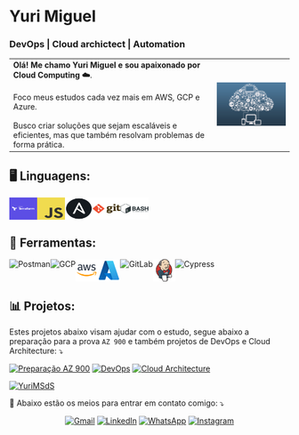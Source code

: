 # Yuri Miguel
### DevOps | Cloud archictect | Automation
<table>
  <tr>
    <td>
      <strong>Olá! Me chamo Yuri Miguel e sou apaixonado por Cloud Computing ☁️</strong>. <br><br>
      Foco meus estudos cada vez mais em AWS, GCP e Azure.<br><br>
      Busco criar soluções que sejam escaláveis e eficientes, mas que também resolvam problemas de forma prática.
    </td>
    <td>
      <img src="img/cloud-computing-image.jpg" alt="Cloud Computing" style="width: 300px;">
    </td>
</table>


##  🖥️ Linguagens:
<div style="display: flex;">
  <img height="40" width="50"  src="https://raw.githubusercontent.com/github/explore/01ea2a586e5da744792d0ccfce2f68b861f29301/topics/terraform/terraform.png" alt="Terraform"/>
  
  <img height="40" width="50"  src="https://raw.githubusercontent.com/github/explore/80688e429a7d4ef2fca1e82350fe8e3517d3494d/topics/javascript/javascript.png" alt="Javascript"/>
  
  <img height="40" width="50"  src="https://raw.githubusercontent.com/github/explore/01ea2a586e5da744792d0ccfce2f68b861f29301/topics/ansible/ansible.png" alt="Ansible"/>
  
  <img height="40" width="50"  src="https://raw.githubusercontent.com/github/explore/01ea2a586e5da744792d0ccfce2f68b861f29301/topics/git/git.png" alt="Git"/>
  
  <img height="40" width="50"  src="https://raw.githubusercontent.com/github/explore/01ea2a586e5da744792d0ccfce2f68b861f29301/topics/bash/bash.png" alt="Bash"/>
</div>

## 💼 Ferramentas: 
<div style="display: flex;">
  <img height="40" whidth="50"  src="https://cdn.iconscout.com/icon/free/png-256/free-postman-logo-icon-download-in-svg-png-gif-file-formats--technology-social-media-company-brand-vol-5-pack-logos-icons-2945092.png" alt="Postman"/>
  
  <img height="40" whidth="50"  src="https://e7.pngegg.com/pngimages/834/472/png-clipart-google-cloud-icon-google-cloud-platform-cloud-computing-amazon-web-services-virtual-private-cloud-cloud-computing-text-trademark.png" alt="GCP"/>
  
  <img height="40" whidth="50"  src="https://raw.githubusercontent.com/github/explore/01ea2a586e5da744792d0ccfce2f68b861f29301/topics/aws/aws.png" alt="AWS"/>
  
  <img height="40" whidth="50"  src="https://raw.githubusercontent.com/github/explore/01ea2a586e5da744792d0ccfce2f68b861f29301/topics/azure/azure.png" alt="Azure"/>
  
  <img height="40" whidth="50"  src="https://about.gitlab.com/images/press/logo/png/old-logo-no-bkgrd.png" alt="GitLab"/>
  
  <img height="40" whidth="50"  src="https://raw.githubusercontent.com/github/explore/01ea2a586e5da744792d0ccfce2f68b861f29301/topics/jenkins/jenkins.png" alt="Jenkins"/>
   
  <img height="40" whidth="50"  src="https://static-00.iconduck.com/assets.00/cypress-icon-2048x2045-rgul477b.png" alt="Cypress"/>
</div>

## 📊 Projetos:
Estes projetos abaixo visam ajudar com o estudo, segue abaixo a preparação para a prova `AZ 900` e também projetos de DevOps e Cloud Architecture: ⤵️

[![Preparação AZ 900](https://img.shields.io/badge/Preparação%20AZ%20900-0078D4?style=for-the-badge&logo=microsoft)](https://github.com/YuriMSdS?tab=repositories&q=Azure)
[![DevOps](https://img.shields.io/badge/DevOps-0078D4?style=for-the-badge&logo=microsoft)](https://github.com/YuriMSdS?tab=repositories&q=topic:devops)
[![Cloud Architecture](https://img.shields.io/badge/Cloud%20Architecture-0078D4?style=for-the-badge&logo=microsoft)](https://github.com/YuriMSdS?tab=repositories&q=topic:architecture)

[![YuriMSdS](https://github-readme-stats.vercel.app/api/top-langs/?username=YuriMSdS&layout=compact&theme=tokyonight)](https://github.com/YuriMSdS/github-readme-stats)
<p align="left">
  💌 Abaixo estão os meios para entrar em contato comigo: ⤵️
</p>

<p align="center">
  <a href="mailto:yuri.mdss02@gmail.com" title="Gmail" target="_blank">
  <img height="30" whidth="50" src="https://img.shields.io/badge/-Gmail-FF0000?style=flat-square&labelColor=FF0000&logo=gmail&logoColor=white&link=LINK-DO-SEU-GMAIL" alt="Gmail"/></a>

  <a href="https://www.linkedin.com/in/yuri-mss/"  title="LinkedIn" target="_blank">
  <img  height="30" whidth="50" src="https://img.shields.io/badge/-Linkedin-0e76a8?style=flat-square&logo=Linkedin&logoColor=white&link=LINK-DO-SEU-LINKEDIN" alt="LinkedIn"/></a>

  <a href="https://wa.me/5515998245611" title="WhatsApp" target="_blank">
  <img  height="30" whidth="50" src="https://img.shields.io/badge/-WhatsApp-25d366?style=flat-square&labelColor=25d366&logo=whatsapp&logoColor=white&link=API-DO-SEU-WHATSAPP" alt="WhatsApp"/></a>
  
  <a href="https://www.instagram.com/riyuuyu_/" title="Instagram" target="_blank">
  <img  height="30" whidth="50" src="https://img.shields.io/badge/-Instagram-DF0174?style=flat-square&labelColor=DF0174&logo=instagram&logoColor=white&link=LINK-DO-SEU-INSTAGRAM" alt="Instagram"/></a>
</p>
